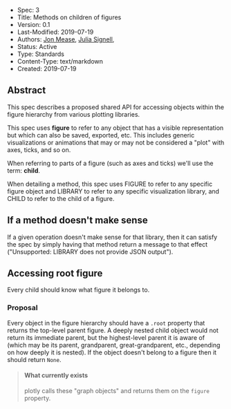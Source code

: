 - Spec: 3
- Title: Methods on children of figures
- Version: 0.1
- Last-Modified: 2019-07-19
- Authors: [Jon Mease](jon.mease@gmail.com),
           [Julia Signell](jsignell@gmail.com),
- Status: Active
- Type: Standards
- Content-Type: text/markdown
- Created: 2019-07-19

## Abstract
This spec describes a proposed shared API for accessing objects within the figure hierarchy from various plotting libraries.

This spec uses **figure** to refer to any object that has a visible representation but which can also be saved, exported, etc. This includes generic visualizations or animations that may or may not be considered a "plot" with axes, ticks, and so on.

When referring to parts of a figure (such as axes and ticks) we'll use the term: **child**.

When detailing a method, this spec uses FIGURE to refer to any specific figure object and LIBRARY to refer to any specific visualization library, and CHILD to refer to the child of a figure.

## If a method doesn't make sense
If a given operation doesn't make sense for that library, then it can satisfy the spec by simply having that method return a message to that effect ("Unsupported: LIBRARY does not provide JSON output").

## Accessing root figure
Every child should know what figure it belongs to.

### Proposal
Every object in the figure hierarchy should have a `.root` property that returns the top-level parent figure. A deeply nested child object would not return its immediate parent, but the highest-level parent it is aware of (which may be its parent, grandparent, great-grandparent, etc., depending on how deeply it is nested). If the object doesn't belong to a figure then it should return `None`.

> #### What currently exists
> plotly calls these "graph objects" and returns them on the `figure` property.
